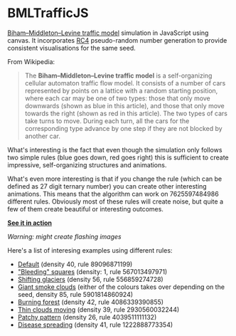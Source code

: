 BMLTrafficJS
============

[Biham–Middleton–Levine traffic model](http://en.wikipedia.org/wiki/Biham-Middleton-Levine_traffic_model) 
simulation in JavaScript using canvas. It incorporates [RC4](http://en.wikipedia.org/wiki/RC4) pseudo-random 
number generation to provide consistent visualisations for the same seed.

From Wikipedia:

> The **Biham–Middleton–Levine traffic model** is a self-organizing cellular automaton traffic flow model. It 
consists of a number of cars represented by points on a lattice with a random starting position, where 
each car may be one of two types: those that only move downwards (shown as blue in this article), and 
those that only move towards the right (shown as red in this article). The two types of cars take turns 
to move. During each turn, all the cars for the corresponding type advance by one step if they are not 
blocked by another car.

What's interesting is the fact that even though the simulation only follows two simple rules (blue goes down, 
red goes right) this is sufficient to create impressive, self-organizing structures and animations.

What's even more interesting is that if you change the rule (which can be defined as 27 digit ternary number) 
you can create other interesting animations. This means that the algorithm can work on 7625597484986 different 
rules. Obviously most of these rules will create noise, but quite a few of them create beautiful or interesting 
outcomes.

**[See it in action](http://htmlpreview.github.com/?http://github.com/MaciekBaron/BMLTrafficJS/blob/master/index.html)**

*Warning: might create flashing images*

Here's a list of interesing examples using different rules:
* [Default](http://htmlpreview.github.com/?http://github.com/MaciekBaron/BMLTrafficJS/blob/master/index.html) (density 40, rule 89096871199)
* ["Bleeding" squares](http://htmlpreview.github.com/?https://github.com/MaciekBaron/BMLTrafficJS/blob/master/index.html#?s=Javascript&d=1&r=567013497971) (density: 1, rule 567013497971)
* [Shifting glaciers](http://htmlpreview.github.com/?http://github.com/MaciekBaron/BMLTrafficJS/blob/master/index.html#?s=Javascript&d=56&r=5568595274728) (density 56, rule 556859274728)
* [Giant smoke clouds](http://htmlpreview.github.com/?https://github.com/MaciekBaron/BMLTrafficJS/blob/master/index.html#?s=ss&d=85&r=5901814860924) (either of the colours takes over depending on the seed, density 85, rule 5901814860924)
* [Burning forest](http://htmlpreview.github.com/?http://github.com/MaciekBaron/BMLTrafficJS/blob/master/index.html#?s=Javascript&d=42&r=4086339390855) (density 42, rule 4086339390855)
* [Thin clouds moving](http://htmlpreview.github.com/?http://github.com/MaciekBaron/BMLTrafficJS/blob/master/index.html#?s=Javascript&d=39&r=2930560032244) (density 39, rule 2930560032244)
* [Patchy pattern](http://htmlpreview.github.com/?http://github.com/MaciekBaron/BMLTrafficJS/blob/master/index.html#?s=Javascript&d=26&r=4039511111132) (density 26, rule 4039511111132)
* [Disease spreading](http://htmlpreview.github.com/?http://github.com/MaciekBaron/BMLTrafficJS/blob/master/index.html#?s=slavery&d=41&r=1222888773354) (density 41, rule 1222888773354)
